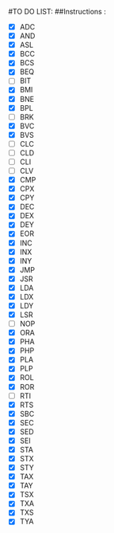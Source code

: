 #TO DO LIST:
##Instructions : 
- [x] ADC
- [x] AND
- [x] ASL
- [x] BCC
- [x] BCS
- [x] BEQ
- [ ] BIT
- [x] BMI
- [x] BNE
- [x] BPL
- [ ] BRK
- [x] BVC
- [x] BVS
- [ ] CLC
- [ ] CLD
- [ ] CLI
- [ ] CLV
- [x] CMP
- [x] CPX
- [x] CPY
- [x] DEC
- [x] DEX
- [x] DEY
- [x] EOR
- [x] INC
- [x] INX
- [x] INY
- [x] JMP
- [x] JSR
- [x] LDA
- [x] LDX
- [x] LDY
- [x] LSR
- [ ] NOP
- [x] ORA
- [x] PHA
- [x] PHP
- [x] PLA
- [x] PLP
- [x] ROL
- [x] ROR
- [ ] RTI
- [x] RTS
- [x] SBC
- [x] SEC
- [x] SED
- [x] SEI
- [x] STA
- [x] STX
- [x] STY
- [x] TAX
- [x] TAY
- [x] TSX
- [x] TXA
- [x] TXS
- [x] TYA